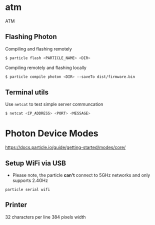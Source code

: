 # atm
ATM

## Flashing Photon
Compiling and flashing remotely

```sh
$ particle flash <PARTICLE_NAME> <DIR>
```

Compiling remotely and flashing locally

```sh
$ particle compile photon <DIR> --saveTo dist/firmware.bin
```

## Terminal utils
Use `netcat` to test simple server communcation

```sh
$ netcat <IP_ADDRESS> <PORT> <MESSAGE>
```

# Photon Device Modes

https://docs.particle.io/guide/getting-started/modes/core/


## Setup WiFi via USB

 - Please note, the particle **can't** connect to 5GHz networks and only supports 2.4GHz

```
particle serial wifi
```

## Printer

32 characters per line
384 pixels width
